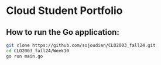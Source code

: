 # Cloud Student Portfolio

## How to run the Go application:

```bash
git clone https://github.com/sojoudian/CLO2003_fall24.git
cd CLO2003_fall24/Week10
go run main.go
```
